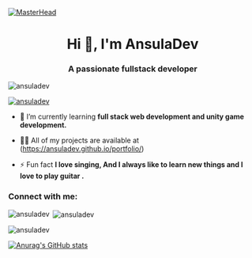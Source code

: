 
[![MasterHead](https://miro.medium.com/proxy/1*OF0xEMkWBv-69zvmNs6RDQ.gif)](https://github.com/AnsulaDev)
<h1 align="center">Hi 👋, I'm AnsulaDev</h1>
<h3 align="center">A passionate fullstack developer </h3>

<p align="left"> <img src="https://www.bhartiyatech.com/assets/img/job-opening-large.gif" alt="ansuladev" /> </p>

<p align="left"> <a href="https://github.com/ryo-ma/github-profile-trophy"><img src="https://github-profile-trophy.vercel.app/?username=ansuladev" alt="ansuladev" /></a> </p>

- 🌱 I’m currently learning **full stack web development and unity game development.**

- 👨‍💻 All of my projects are available at (https://ansuladev.github.io/portfolio/)

- ⚡ Fun fact **I love singing, And I always like to learn new things and I love to play guitar .**

<h3 align="left">Connect with me:</h3>
<p align="left">
</p>



<p><img align="left" src="https://github-readme-stats.vercel.app/api/top-langs?username=ansuladev&show_icons=true&locale=en&layout=compact" alt="ansuladev" /></p>

<p>&nbsp;<img align="center" src="https://github-readme-stats.vercel.app/api?username=ansuladev&show_icons=true&locale=en" alt="ansuladev" /></p>

<p><img align="center" src="https://github-readme-streak-stats.herokuapp.com/?user=ansuladev&" alt="ansuladev" /></p>

[![Anurag's GitHub stats](https://github-readme-stats.vercel.app/api?username=ansuladev)](https://github.com/anuraghazra/github-readme-stats)
